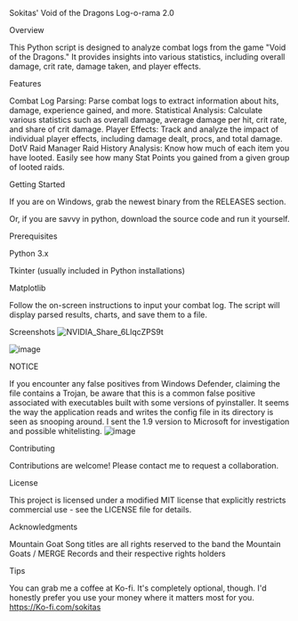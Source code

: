 Sokitas' Void of the Dragons Log-o-rama 2.0

Overview

This Python script is designed to analyze combat logs from the game "Void of the Dragons." It provides insights into various statistics, including overall damage, crit rate, damage taken, and player effects.

Features

Combat Log Parsing: Parse combat logs to extract information about hits, damage, experience gained, and more.
Statistical Analysis: Calculate various statistics such as overall damage, average damage per hit, crit rate, and share of crit damage.
Player Effects: Track and analyze the impact of individual player effects, including damage dealt, procs, and total damage.
DotV Raid Manager Raid History Analysis: Know how much of each item you have looted. Easily see how many Stat Points you gained from a given group of looted raids. 

Getting Started

If you are on Windows, grab the newest binary from the RELEASES section.

Or, if you are savvy in python, download the source code and run it yourself. 

Prerequisites

Python 3.x

Tkinter (usually included in Python installations)

Matplotlib



Follow the on-screen instructions to input your combat log. The script will display parsed results, charts, and save them to a file.

Screenshots
![NVIDIA_Share_6LlqcZPS9t](https://github.com/Sokitas/Void-of-the-Dragons-Log-o-rama/assets/159527539/399ad38d-4a78-45be-8232-58753626ca3a)

![image](https://github.com/Sokitas/Void-of-the-Dragons-Log-o-rama/assets/159527539/0967fc3f-971e-4cca-95be-642fba13979a)


NOTICE

If you encounter any false positives from Windows Defender, claiming the file contains a Trojan, be aware that this is a common false positive associated with executables built with some versions of pyinstaller. 
It seems the way the application reads and writes the config file in its directory is seen as snooping around. I sent the 1.9 version to Microsoft for investigation and possible whitelisting. 
![image](https://github.com/Sokitas/Void-of-the-Dragons-Log-o-rama/assets/159527539/249d86d7-7cd8-4db8-a78d-407eebbc036c)






Contributing

Contributions are welcome! Please contact me to request a collaboration.

License

This project is licensed under a modified MIT license that explicitly restricts commercial use - see the LICENSE file for details.

Acknowledgments

Mountain Goat Song titles are all rights reserved to the band the Mountain Goats / MERGE Records and their respective rights holders 



Tips

You can grab me a coffee at Ko-fi. It's completely optional, though. I'd honestly prefer you use your money where it matters most for you.
 https://Ko-fi.com/sokitas
